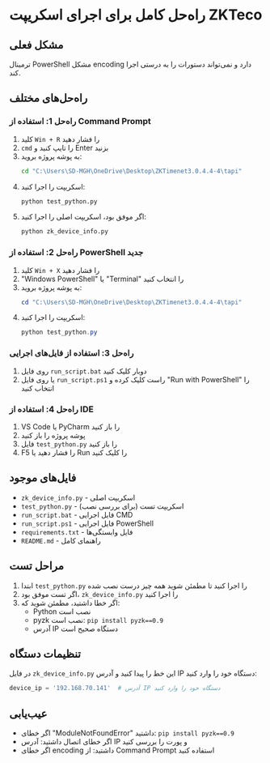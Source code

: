 # راه‌حل کامل برای اجرای اسکریپت ZKTeco

## مشکل فعلی
ترمینال PowerShell مشکل encoding دارد و نمی‌تواند دستورات را به درستی اجرا کند.

## راه‌حل‌های مختلف

### راه‌حل 1: استفاده از Command Prompt
1. کلید `Win + R` را فشار دهید
2. `cmd` را تایپ کنید و Enter بزنید
3. به پوشه پروژه بروید:
   ```cmd
   cd "C:\Users\SD-MGH\OneDrive\Desktop\ZKTimenet3.0.4.4-4\tapi"
   ```
4. اسکریپت را اجرا کنید:
   ```cmd
   python test_python.py
   ```
5. اگر موفق بود، اسکریپت اصلی را اجرا کنید:
   ```cmd
   python zk_device_info.py
   ```

### راه‌حل 2: استفاده از PowerShell جدید
1. کلید `Win + X` را فشار دهید
2. "Windows PowerShell" یا "Terminal" را انتخاب کنید
3. به پوشه پروژه بروید:
   ```powershell
   cd "C:\Users\SD-MGH\OneDrive\Desktop\ZKTimenet3.0.4.4-4\tapi"
   ```
4. اسکریپت را اجرا کنید:
   ```powershell
   python test_python.py
   ```

### راه‌حل 3: استفاده از فایل‌های اجرایی
1. روی فایل `run_script.bat` دوبار کلیک کنید
2. یا روی فایل `run_script.ps1` راست کلیک کرده و "Run with PowerShell" را انتخاب کنید

### راه‌حل 4: استفاده از IDE
1. VS Code یا PyCharm را باز کنید
2. پوشه پروژه را باز کنید
3. فایل `test_python.py` را باز کنید
4. F5 را فشار دهید یا Run را کلیک کنید

## فایل‌های موجود

- `zk_device_info.py` - اسکریپت اصلی
- `test_python.py` - اسکریپت تست (برای بررسی نصب)
- `run_script.bat` - فایل اجرایی CMD
- `run_script.ps1` - فایل اجرایی PowerShell
- `requirements.txt` - فایل وابستگی‌ها
- `README.md` - راهنمای کامل

## مراحل تست

1. ابتدا `test_python.py` را اجرا کنید تا مطمئن شوید همه چیز درست نصب شده
2. اگر تست موفق بود، `zk_device_info.py` را اجرا کنید
3. اگر خطا داشتید، مطمئن شوید که:
   - Python نصب است
   - pyzk نصب است: `pip install pyzk==0.9`
   - آدرس IP دستگاه صحیح است

## تنظیمات دستگاه

در فایل `zk_device_info.py` این خط را پیدا کنید و آدرس IP دستگاه خود را وارد کنید:
```python
device_ip = '192.168.70.141'  # آدرس IP دستگاه خود را وارد کنید
```

## عیب‌یابی

- اگر خطای "ModuleNotFoundError" داشتید: `pip install pyzk==0.9`
- اگر خطای اتصال داشتید: آدرس IP و پورت را بررسی کنید
- اگر خطای encoding داشتید: از Command Prompt استفاده کنید 